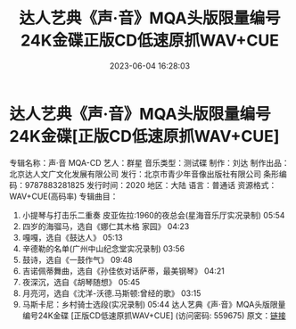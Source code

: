 ﻿---
title: 达人艺典《声·音》MQA头版限量编号24K金碟正版CD低速原抓WAV+CUE
date: 2023-06-04 16:28:03
categories: 古典音乐、新世纪、纯音雅乐
tags: 纯音雅乐
---
# 达人艺典《声·音》MQA头版限量编号24K金碟[正版CD低速原抓WAV+CUE]

专辑名称：声·音 MQA-CD
艺人：群星
音乐类型：测试碟
制作：刘达
制作出品：北京达人文广文化发展有限公司
发行：北京市青少年音像出版社有限公司
条形编码：9787883281825
发行时间：2020
地区：大陆
语言：普通话
资源格式：WAV+CUE(高码率)
专辑曲目：
01. 小提琴与打击乐二重奏 皮亚佐拉:1960的夜总会(星海音乐厅实况录制) 05:54
02. 四岁的海骝马，选自《娜仁其木格 家园》 04:23
03. 嘎嘎，选自《鼓达人》 05:13
04. 辛德勒的名单(广州中山纪念堂实况录制) 03:56
05. 鼓诗，选自《一鼓作气》 09:48
06. 吉诺佩蒂舞曲，选自《孙佳依对话萨蒂，最美钢琴》 04:21
07. 夜深沉，选自《胡琴随想》 05:45
08. 月亮河，选自《沈洋-沃德.马斯顿:曾经的歌》 03:15
09. 马斯卡尼：乡村骑士选段(实况录制) 05:44
达人艺典《声·音》MQA头版限量编号24K金碟
[正版CD低速原抓WAV+CUE]
(访问密码: 559675)
原文：[链接](https://blog.sina.com.cn/s/blog_1647c7e760103126l.html)